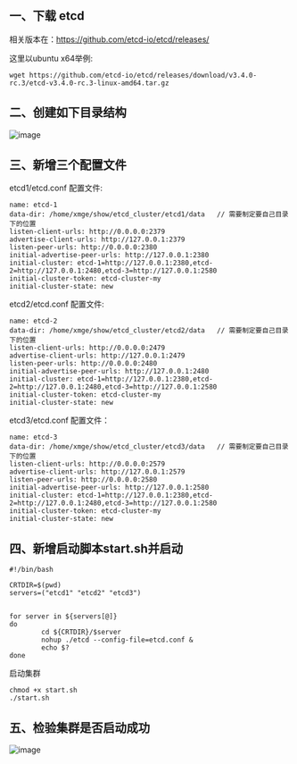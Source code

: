 ## 一、下载 etcd

相关版本在：https://github.com/etcd-io/etcd/releases/

这里以ubuntu x64举例:

```
wget https://github.com/etcd-io/etcd/releases/download/v3.4.0-rc.3/etcd-v3.4.0-rc.3-linux-amd64.tar.gz
```

## 二、创建如下目录结构

![image](https://xmge-img.oss-cn-beijing.aliyuncs.com/etcd%E9%9B%86%E7%BE%A4%E6%96%87%E4%BB%B6%E7%9B%AE%E5%BD%95.png)

## 三、新增三个配置文件

etcd1/etcd.conf 配置文件:

```
name: etcd-1
data-dir: /home/xmge/show/etcd_cluster/etcd1/data   // 需要制定要自己目录下的位置
listen-client-urls: http://0.0.0.0:2379
advertise-client-urls: http://127.0.0.1:2379
listen-peer-urls: http://0.0.0.0:2380
initial-advertise-peer-urls: http://127.0.0.1:2380
initial-cluster: etcd-1=http://127.0.0.1:2380,etcd-2=http://127.0.0.1:2480,etcd-3=http://127.0.0.1:2580
initial-cluster-token: etcd-cluster-my
initial-cluster-state: new
```

etcd2/etcd.conf 配置文件:

```
name: etcd-2
data-dir: /home/xmge/show/etcd_cluster/etcd2/data   // 需要制定要自己目录下的位置
listen-client-urls: http://0.0.0.0:2479
advertise-client-urls: http://127.0.0.1:2479
listen-peer-urls: http://0.0.0.0:2480
initial-advertise-peer-urls: http://127.0.0.1:2480
initial-cluster: etcd-1=http://127.0.0.1:2380,etcd-2=http://127.0.0.1:2480,etcd-3=http://127.0.0.1:2580
initial-cluster-token: etcd-cluster-my
initial-cluster-state: new
```

etcd3/etcd.conf 配置文件：

```
name: etcd-3
data-dir: /home/xmge/show/etcd_cluster/etcd3/data   // 需要制定要自己目录下的位置
listen-client-urls: http://0.0.0.0:2579
advertise-client-urls: http://127.0.0.1:2579
listen-peer-urls: http://0.0.0.0:2580
initial-advertise-peer-urls: http://127.0.0.1:2580
initial-cluster: etcd-1=http://127.0.0.1:2380,etcd-2=http://127.0.0.1:2480,etcd-3=http://127.0.0.1:2580
initial-cluster-token: etcd-cluster-my
initial-cluster-state: new

```

## 四、新增启动脚本start.sh并启动


```shell
#!/bin/bash

CRTDIR=$(pwd)
servers=("etcd1" "etcd2" "etcd3")


for server in ${servers[@]}
do
        cd ${CRTDIR}/$server
        nohup ./etcd --config-file=etcd.conf &
        echo $?
done
```

启动集群

```shell
chmod +x start.sh
./start.sh
```

## 五、检验集群是否启动成功

![image](https://xmge-img.oss-cn-beijing.aliyuncs.com/etcd%E6%A3%80%E6%B5%8B.png)
